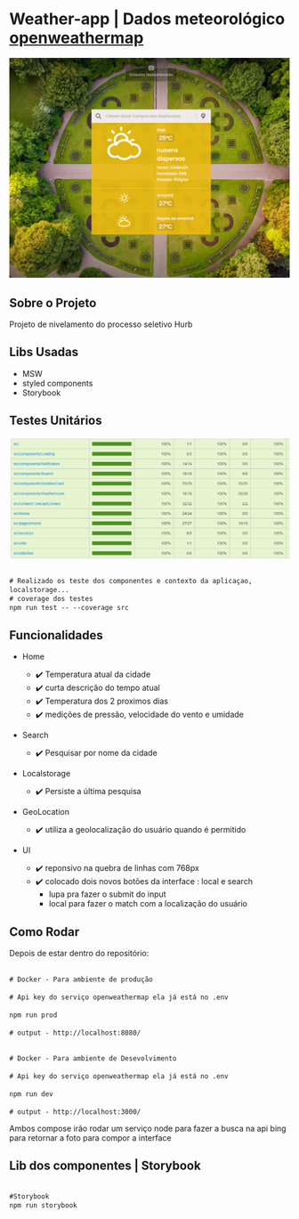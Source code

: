 # Weather-app | Dados meteorológico [openweathermap](https://openweathermap.org/api)

![Preview-Screens](ui_01.png)

## Sobre o Projeto

Projeto de nivelamento do processo seletivo Hurb

## Libs Usadas

- MSW
- styled components
- Storybook

## Testes Unitários

![coverage_view](coverage_view.png)

```
# Realizado os teste dos componentes e contexto da aplicaçao, localstorage...
# coverage dos testes
npm run test -- --coverage src

```

## Funcionalidades

- Home

  - :heavy_check_mark: Temperatura atual da cidade
  - :heavy_check_mark: curta descrição do tempo atual
  - :heavy_check_mark: Temperatura dos 2 proximos dias
  - :heavy_check_mark: medições de pressão, velocidade do vento e umidade

- Search

  - :heavy_check_mark: Pesquisar por nome da cidade

- Localstorage

  - :heavy_check_mark: Persiste a última pesquisa

- GeoLocation

  - :heavy_check_mark: utiliza a geolocalização do usuário quando é permitido

- UI
  - :heavy_check_mark: reponsivo na quebra de linhas com 768px
  - :heavy_check_mark: colocado dois novos botões da interface : local e search
    - lupa pra fazer o submit do input
    - local para fazer o match com a localização do usuário

## Como Rodar

Depois de estar dentro do repositório:

```

# Docker - Para ambiente de produção

# Api key do serviço openweathermap ela já está no .env

npm run prod

# output - http://localhost:8080/

```

```

# Docker - Para ambiente de Desevolvimento

# Api key do serviço openweathermap ela já está no .env

npm run dev

# output - http://localhost:3000/

```

Ambos compose irão rodar um serviço node para fazer a busca na api bing para retornar a foto para compor a interface

## Lib dos componentes | Storybook

```

#Storybook
npm run storybook

```


